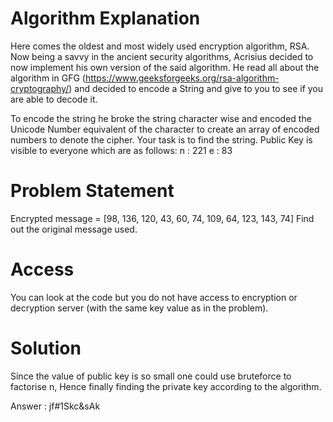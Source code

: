 
# Algorithm Explanation

Here comes the oldest and most widely used encryption algorithm, RSA. Now being a savvy in the ancient security algorithms, Acrisius decided to now implement his own version of the said algorithm. He read all about the algorithm in GFG (https://www.geeksforgeeks.org/rsa-algorithm-cryptography/) and decided to encode a String and give to you to see if you are able to decode it.

To encode the string he broke the string character wise and encoded the Unicode Number equivalent of the character to create an array of encoded numbers to denote the cipher. Your task is to find the string.
Public Key is visible to everyone which are as follows:
n : 221
e : 83

# Problem Statement

Encrypted message = [98, 136, 120, 43, 60, 74, 109, 64, 123, 143, 74]
Find out the original message used.

# Access
You can look at the code but you do not have access to encryption or decryption server (with the same key value as in the problem).

# Solution
Since the value of public key is so small one could use bruteforce to factorise n, Hence finally finding the private key according to the algorithm.

Answer : jf#1Skc&sAk